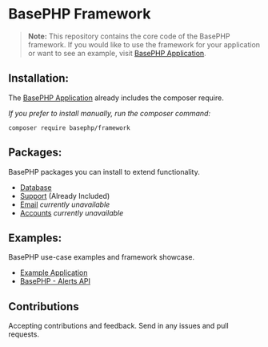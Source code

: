 # BasePHP Framework

> **Note:** This repository contains the core code of the BasePHP framework. If you would like to use the framework for your application or want to see an example, visit [BasePHP Application](https://github.com/basephp/basephp).


## Installation:
The [BasePHP Application](https://github.com/basephp/basephp) already includes the composer require.

*If you prefer to install manually, run the composer command:*

```
composer require basephp/framework
```


## Packages:
BasePHP packages you can install to extend functionality.
* [Database](https://github.com/basephp/database)
* [Support](https://github.com/basephp/support) (Already Included)
* [Email](https://github.com/basephp/email) *currently unavailable*
* [Accounts](https://github.com/basephp/accounts) *currently unavailable*


## Examples:
BasePHP use-case examples and framework showcase.
* [Example Application](https://github.com/basephp/basephp)
* [BasePHP - Alerts API](https://github.com/timothymarois/basephp-alerts-api)


## Contributions

Accepting contributions and feedback. Send in any issues and pull requests.
